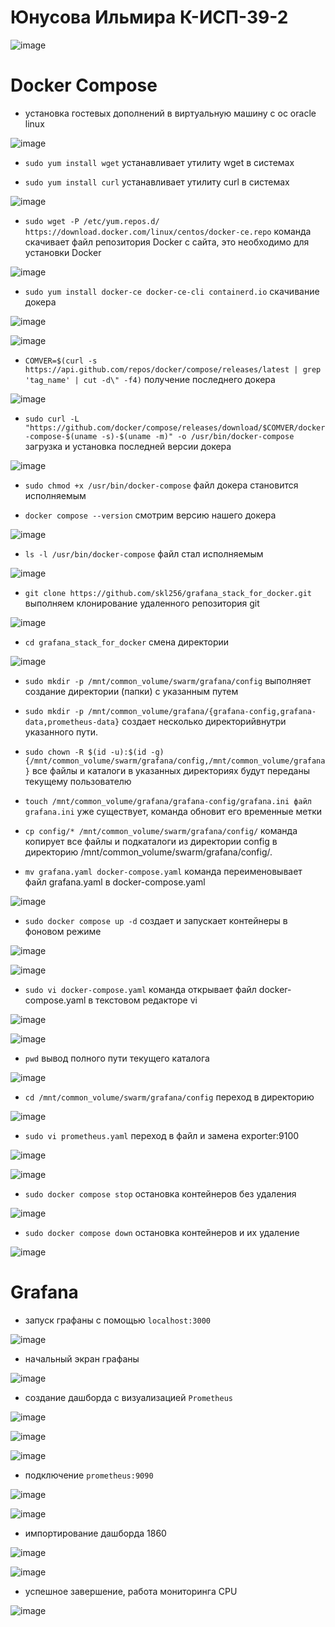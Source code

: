 # Юнусова Ильмира К-ИСП-39-2

![image](https://github.com/user-attachments/assets/ad7966b5-9668-4f1a-a012-a092ae46f8b5)

# Docker Compose

- установка гостевых дополнений в виртуальную машину с ос oracle linux

![image](https://github.com/user-attachments/assets/11941d7f-206a-4075-84d7-e5c543a15e7f)

- `sudo yum install wget`  устанавливает утилиту wget в системах

- `sudo yum install curl` устанавливает утилиту curl в системах
  
![image](https://github.com/user-attachments/assets/3abce5f2-b4b4-4b96-8634-08d7203d739e)

- `sudo wget -P /etc/yum.repos.d/ https://download.docker.com/linux/centos/docker-ce.repo` команда скачивает файл репозитория Docker с сайта, это необходимо для установки Docker

![image](https://github.com/user-attachments/assets/3ada9db2-4b04-42aa-9918-3fb89de64c4f)

- `sudo yum install docker-ce docker-ce-cli containerd.io` скачивание докера

![image](https://github.com/user-attachments/assets/3648fad2-23d1-49c1-a0cd-15548bcb31e0)

![image](https://github.com/user-attachments/assets/4a738989-cd4c-4aff-b4ac-54eb27169af2)

- `COMVER=$(curl -s https://api.github.com/repos/docker/compose/releases/latest | grep 'tag_name' | cut -d\" -f4)` получение последнего докера

![image](https://github.com/user-attachments/assets/5448a9d2-1984-4be6-a3c2-8985c5d06079)

- `sudo curl -L "https://github.com/docker/compose/releases/download/$COMVER/docker-compose-$(uname -s)-$(uname -m)" -o /usr/bin/docker-compose` загрузка и установка последней версии докера

![image](https://github.com/user-attachments/assets/14f659fb-4c40-4b19-855d-cd1de7df4192)

- `sudo chmod +x /usr/bin/docker-compose` файл докера становится исполняемым

- `docker compose --version` смотрим версию нашего докера

![image](https://github.com/user-attachments/assets/6da0ceb9-c89f-4703-946d-5aacb10a7dc0)

- `ls -l /usr/bin/docker-compose` файл стал исполняемым

![image](https://github.com/user-attachments/assets/b0375637-91e6-400f-a232-67c8cb4fb1f0)

- `git clone https://github.com/skl256/grafana_stack_for_docker.git` 
выполняем клонирование удаленного репозитория git

![image](https://github.com/user-attachments/assets/5533cef0-7b0e-4583-b0f4-ee5e59ffb66c)

- `cd grafana_stack_for_docker` смена директории

![image](https://github.com/user-attachments/assets/cd2b0fb2-41ee-4d08-9c85-22f2fa3e7149)

- `sudo mkdir -p /mnt/common_volume/swarm/grafana/config` выполняет создание директории (папки) с указанным путем

- `sudo mkdir -p /mnt/common_volume/grafana/{grafana-config,grafana-data,prometheus-data}` создает несколько директорийвнутри указанного пути.

- `sudo chown -R $(id -u):$(id -g) {/mnt/common_volume/swarm/grafana/config,/mnt/common_volume/grafana}` все файлы и каталоги в указанных директориях будут переданы текущему пользователю

- `touch /mnt/common_volume/grafana/grafana-config/grafana.ini файл grafana.ini` уже существует, команда обновит его временные метки

- `cp config/* /mnt/common_volume/swarm/grafana/config/`  команда копирует все файлы и подкаталоги из директории config в директорию /mnt/common_volume/swarm/grafana/config/.

- `mv grafana.yaml docker-compose.yaml` команда переименовывает файл grafana.yaml в docker-compose.yaml

![image](https://github.com/user-attachments/assets/649ecfce-02bd-43e7-9031-6aba88363cb2)

- `sudo docker compose up -d` создает и запускает контейнеры в фоновом режиме

![image](https://github.com/user-attachments/assets/02ffdd8f-6593-4761-a836-740aa88400c8)

![image](https://github.com/user-attachments/assets/814735e3-2833-4508-823b-770346b3eef0)

- `sudo vi docker-compose.yaml` команда открывает файл docker-compose.yaml в текстовом редакторе vi

![image](https://github.com/user-attachments/assets/fb7054f6-2fc7-4187-a97b-78c9a01c1596)

![image](https://github.com/user-attachments/assets/ada7b72b-736d-46c7-bf85-4d78fc4e514b)

- `pwd` вывод полного пути текущего каталога

![image](https://github.com/user-attachments/assets/483cca99-97cb-436a-9d39-41495339e775)

- `cd /mnt/common_volume/swarm/grafana/config` переход в директорию

![image](https://github.com/user-attachments/assets/880035b7-4dcc-4ae5-95bc-34a14ffc36e1)

- `sudo vi prometheus.yaml` переход в файл и замена exporter:9100

![image](https://github.com/user-attachments/assets/0d793aba-461e-4568-838d-0ac313b8e991)

![image](https://github.com/user-attachments/assets/f72b0996-ec38-463f-a15a-433877cca221)

- `sudo docker compose stop` остановка контейнеров без удаления

![image](https://github.com/user-attachments/assets/d92c8952-1f2d-46e0-a6fc-8f7579dcb4a5)

- `sudo docker compose down` остановка контейнеров и их удаление

![image](https://github.com/user-attachments/assets/b43a6ec1-585e-41f3-a9c5-96336f30b69e)

# Grafana

- запуск графаны с помощью `localhost:3000`

![image](https://github.com/user-attachments/assets/d9521743-4239-4b08-a93b-54ed58c85e4c)

- начальный экран графаны

![image](https://github.com/user-attachments/assets/63fa903b-6bf9-4ea5-9300-25085d2e2666)

- создание дашборда с визуализацией `Prometheus`

![image](https://github.com/user-attachments/assets/ba188928-35ca-40db-b464-48f971b37311)

![image](https://github.com/user-attachments/assets/f90e1ab2-4455-4b19-be3d-3df8e78d4884)

![image](https://github.com/user-attachments/assets/22e49310-2017-4712-b594-94cd6480d110)

- подключение `prometheus:9090`

![image](https://github.com/user-attachments/assets/86068921-52c3-4f4b-b5f6-9f494b5a8963)

![image](https://github.com/user-attachments/assets/c77cc21c-fdee-47c4-b66e-ca5c3f9919c5)

- импортирование дашборда 1860

![image](https://github.com/user-attachments/assets/aeb89232-250a-4142-aa76-ea347e282b2d)

![image](https://github.com/user-attachments/assets/0d428fdd-fe99-4944-a48e-edde412cfc3b)

- успешное завершение, работа мониторинга CPU

![image](https://github.com/user-attachments/assets/892bf58d-6f20-442a-92c4-09b475512a4a)
